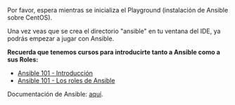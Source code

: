 Por favor, espera mientras se inicializa el Playground (instalación de Ansible sobre CentOS).

Una vez veas que se crea el directorio "ansible" en tu ventana del IDE, ya podrás empezar a jugar con Ansible.

**Recuerda que tenemos cursos para introducirte tanto a Ansible como a sus Roles:**
- [Ansible 101 - Introducción](https://www.katacoda.com/devopstf/scenarios/ansible-101)
- [Ansible 101 - Los roles de Ansible](https://www.katacoda.com/devopstf/scenarios/ansible-101-roles)

Documentación de Ansible: [aquí](http://docs.ansible.com/).
